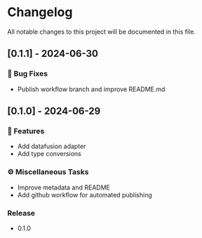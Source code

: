 # Changelog

All notable changes to this project will be documented in this file.

## [0.1.1] - 2024-06-30

### 🐛 Bug Fixes

- Publish workflow branch and improve README.md

## [0.1.0] - 2024-06-29

### 🚀 Features

- Add datafusion adapter
- Add type conversions

### ⚙️ Miscellaneous Tasks

- Improve metadata and README
- Add github workflow for automated publishing

### Release

- 0.1.0
